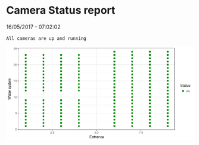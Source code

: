 Camera Status report
================
16/05/2017 - 07:02:02

    All cameras are up and running

![](camreport_files/figure-markdown_github/unnamed-chunk-2-1.png)
